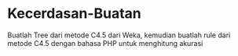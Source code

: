 # Kecerdasan-Buatan

Buatlah Tree dari metode C4.5 dari Weka, kemudian buatlah rule dari metode C4.5 dengan bahasa PHP untuk menghitung akurasi
